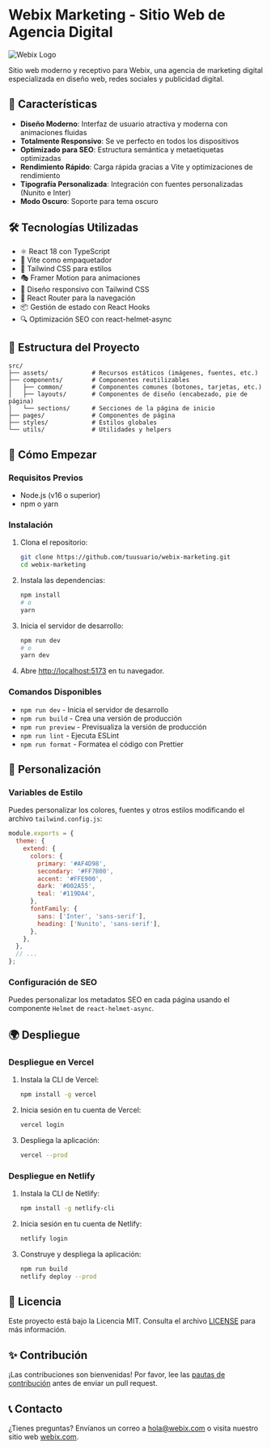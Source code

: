 # Webix Marketing - Sitio Web de Agencia Digital

![Webix Logo](/public/assets/images/logo.png)

Sitio web moderno y receptivo para Webix, una agencia de marketing digital especializada en diseño web, redes sociales y publicidad digital.

## 🚀 Características

- **Diseño Moderno**: Interfaz de usuario atractiva y moderna con animaciones fluidas
- **Totalmente Responsivo**: Se ve perfecto en todos los dispositivos
- **Optimizado para SEO**: Estructura semántica y metaetiquetas optimizadas
- **Rendimiento Rápido**: Carga rápida gracias a Vite y optimizaciones de rendimiento
- **Tipografía Personalizada**: Integración con fuentes personalizadas (Nunito e Inter)
- **Modo Oscuro**: Soporte para tema oscuro

## 🛠️ Tecnologías Utilizadas

- ⚛️ React 18 con TypeScript
- 🚀 Vite como empaquetador
- 🎨 Tailwind CSS para estilos
- 🎭 Framer Motion para animaciones
- 📱 Diseño responsivo con Tailwind CSS
- 🔄 React Router para la navegación
- 📦 Gestión de estado con React Hooks
- 🔍 Optimización SEO con react-helmet-async

## 📁 Estructura del Proyecto

```
src/
├── assets/            # Recursos estáticos (imágenes, fuentes, etc.)
├── components/        # Componentes reutilizables
│   ├── common/        # Componentes comunes (botones, tarjetas, etc.)
│   ├── layouts/       # Componentes de diseño (encabezado, pie de página)
│   └── sections/      # Secciones de la página de inicio
├── pages/             # Componentes de página
├── styles/            # Estilos globales
└── utils/             # Utilidades y helpers
```

## 🚀 Cómo Empezar

### Requisitos Previos

- Node.js (v16 o superior)
- npm o yarn

### Instalación

1. Clona el repositorio:
   ```bash
   git clone https://github.com/tuusuario/webix-marketing.git
   cd webix-marketing
   ```

2. Instala las dependencias:
   ```bash
   npm install
   # o
   yarn
   ```

3. Inicia el servidor de desarrollo:
   ```bash
   npm run dev
   # o
   yarn dev
   ```

4. Abre [http://localhost:5173](http://localhost:5173) en tu navegador.

### Comandos Disponibles

- `npm run dev` - Inicia el servidor de desarrollo
- `npm run build` - Crea una versión de producción
- `npm run preview` - Previsualiza la versión de producción
- `npm run lint` - Ejecuta ESLint
- `npm run format` - Formatea el código con Prettier

## 🎨 Personalización

### Variables de Estilo

Puedes personalizar los colores, fuentes y otros estilos modificando el archivo `tailwind.config.js`:

```js
module.exports = {
  theme: {
    extend: {
      colors: {
        primary: '#AF4D98',
        secondary: '#FF7B00',
        accent: '#FFE900',
        dark: '#002A55',
        teal: '#119DA4',
      },
      fontFamily: {
        sans: ['Inter', 'sans-serif'],
        heading: ['Nunito', 'sans-serif'],
      },
    },
  },
  // ...
};
```

### Configuración de SEO

Puedes personalizar los metadatos SEO en cada página usando el componente `Helmet` de `react-helmet-async`.

## 🌍 Despliegue

### Despliegue en Vercel

1. Instala la CLI de Vercel:
   ```bash
   npm install -g vercel
   ```

2. Inicia sesión en tu cuenta de Vercel:
   ```bash
   vercel login
   ```

3. Despliega la aplicación:
   ```bash
   vercel --prod
   ```

### Despliegue en Netlify

1. Instala la CLI de Netlify:
   ```bash
   npm install -g netlify-cli
   ```

2. Inicia sesión en tu cuenta de Netlify:
   ```bash
   netlify login
   ```

3. Construye y despliega la aplicación:
   ```bash
   npm run build
   netlify deploy --prod
   ```

## 📄 Licencia

Este proyecto está bajo la Licencia MIT. Consulta el archivo [LICENSE](LICENSE) para más información.

## ✨ Contribución

¡Las contribuciones son bienvenidas! Por favor, lee las [pautas de contribución](CONTRIBUTING.md) antes de enviar un pull request.

## 📞 Contacto

¿Tienes preguntas? Envíanos un correo a [hola@webix.com](mailto:hola@webix.com) o visita nuestro sitio web [webix.com](https://webix.com).
